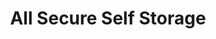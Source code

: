 ---
title: "All Secure Self Storage"
url: /henderson/all-secure-self-storage/
shop: storage rental
---